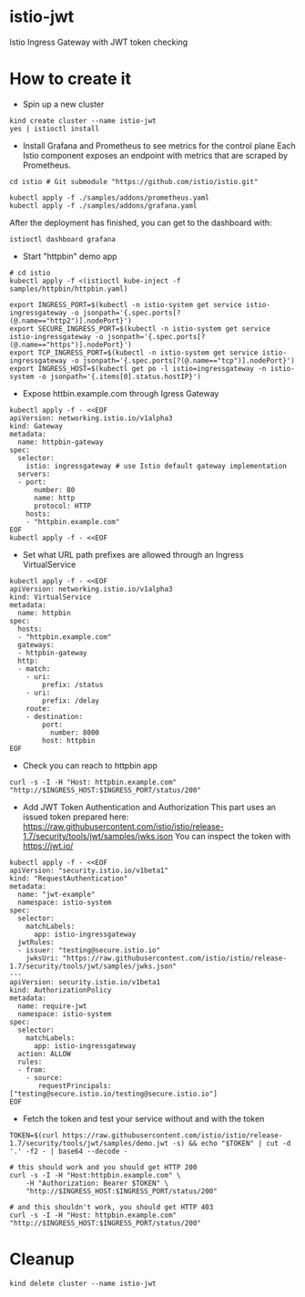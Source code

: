 # istio-jwt
Istio Ingress Gateway with JWT token checking

# How to create it
* Spin up a new cluster
```shell
kind create cluster --name istio-jwt
yes | istioctl install
```

* Install Grafana and Prometheus to see metrics for the control plane
Each Istio component exposes an endpoint with metrics that are scraped by Prometheus.

```shell
cd istio # Git submodule "https://github.com/istio/istio.git"

kubectl apply -f ./samples/addons/prometheus.yaml
kubectl apply -f ./samples/addons/grafana.yaml
```

After the deployment has finished, you can get to the dashboard with:
```shell
istioctl dashboard grafana
```

* Start "httpbin" demo app
```shell
# cd istio
kubectl apply -f <(istioctl kube-inject -f samples/httpbin/httpbin.yaml)

export INGRESS_PORT=$(kubectl -n istio-system get service istio-ingressgateway -o jsonpath='{.spec.ports[?(@.name=="http2")].nodePort}')
export SECURE_INGRESS_PORT=$(kubectl -n istio-system get service istio-ingressgateway -o jsonpath='{.spec.ports[?(@.name=="https")].nodePort}')
export TCP_INGRESS_PORT=$(kubectl -n istio-system get service istio-ingressgateway -o jsonpath='{.spec.ports[?(@.name=="tcp")].nodePort}')
export INGRESS_HOST=$(kubectl get po -l istio=ingressgateway -n istio-system -o jsonpath='{.items[0].status.hostIP}')
```

* Expose httbin.example.com through Igress Gateway
```shell
kubectl apply -f - <<EOF
apiVersion: networking.istio.io/v1alpha3
kind: Gateway
metadata:
  name: httpbin-gateway
spec:
  selector:
    istio: ingressgateway # use Istio default gateway implementation
  servers:
  - port:
      number: 80
      name: http
      protocol: HTTP
    hosts:
    - "httpbin.example.com"
EOF
kubectl apply -f - <<EOF
```

* Set what URL path prefixes are allowed through an Ingress VirtualService
```shell
kubectl apply -f - <<EOF
apiVersion: networking.istio.io/v1alpha3
kind: VirtualService
metadata:
  name: httpbin
spec:
  hosts:
  - "httpbin.example.com"
  gateways:
  - httpbin-gateway
  http:
  - match:
    - uri:
        prefix: /status
    - uri:
        prefix: /delay
    route:
    - destination:
        port:
          number: 8000
        host: httpbin
EOF
```

* Check you can reach to httpbin app
```shell
curl -s -I -H "Host: httpbin.example.com" "http://$INGRESS_HOST:$INGRESS_PORT/status/200"
```

* Add JWT Token Authentication and Authorization
This part uses an issued token prepared here: https://raw.githubusercontent.com/istio/istio/release-1.7/security/tools/jwt/samples/jwks.json
You can inspect the token with https://jwt.io/

```shell
kubectl apply -f - <<EOF
apiVersion: "security.istio.io/v1beta1"
kind: "RequestAuthentication"
metadata:
  name: "jwt-example"
  namespace: istio-system
spec:
  selector:
    matchLabels:
      app: istio-ingressgateway
  jwtRules:
  - issuer: "testing@secure.istio.io"
    jwksUri: "https://raw.githubusercontent.com/istio/istio/release-1.7/security/tools/jwt/samples/jwks.json"
---
apiVersion: security.istio.io/v1beta1
kind: AuthorizationPolicy
metadata:
  name: require-jwt
  namespace: istio-system
spec:
  selector:
    matchLabels:
      app: istio-ingressgateway
  action: ALLOW
  rules:
  - from:
    - source:
       requestPrincipals: ["testing@secure.istio.io/testing@secure.istio.io"]
EOF
```

* Fetch the token and test your service without and with the token
```shell
TOKEN=$(curl https://raw.githubusercontent.com/istio/istio/release-1.7/security/tools/jwt/samples/demo.jwt -s) && echo "$TOKEN" | cut -d '.' -f2 - | base64 --decode -

# this should work and you should get HTTP 200
curl -s -I -H "Host:httpbin.example.com" \
    -H "Authorization: Bearer $TOKEN" \
    "http://$INGRESS_HOST:$INGRESS_PORT/status/200"

# and this shouldn't work, you should get HTTP 403
curl -s -I -H "Host: httpbin.example.com" "http://$INGRESS_HOST:$INGRESS_PORT/status/200"
```

# Cleanup
```shell
kind delete cluster --name istio-jwt
```
